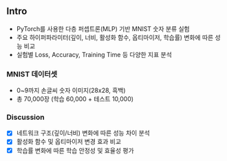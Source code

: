 ## Intro

- PyTorch를 사용한 다층 퍼셉트론(MLP) 기반 MNIST 숫자 분류 실험
- 주요 하이퍼파라미터(깊이, 너비, 활성화 함수, 옵티마이저, 학습률) 변화에 따른 성능 비교
- 실험별 Loss, Accuracy, Training Time 등 다양한 지표 분석

### MNIST 데이터셋

- 0~9까지 손글씨 숫자 이미지(28x28, 흑백)
- 총 70,000장 (학습 60,000 + 테스트 10,000)

### Discussion

- [x] 네트워크 구조(깊이/너비) 변화에 따른 성능 차이 분석
- [x] 활성화 함수 및 옵티마이저 변경 효과 비교
- [x] 학습률 변화에 따른 학습 안정성 및 효율성 평가